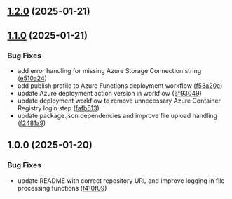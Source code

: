 ## [1.2.0](https://github.com/Ridvan-bot/az-converter/compare/v1.1.0...v1.2.0) (2025-01-21)

## [1.1.0](https://github.com/Ridvan-bot/az-converter/compare/v1.0.0...v1.1.0) (2025-01-21)

### Bug Fixes

* add error handling for missing Azure Storage Connection string ([e510a24](https://github.com/Ridvan-bot/az-converter/commit/e510a2428e8ad57c888f1473274a4cc755c03895))
* add publish profile to Azure Functions deployment workflow ([f53a20e](https://github.com/Ridvan-bot/az-converter/commit/f53a20ef9c8f756e24f68e8567afe394d6de23c3))
* update Azure deployment action version in workflow ([6f93049](https://github.com/Ridvan-bot/az-converter/commit/6f93049222098a6bdab5fc28f309fe3053877f48))
* update deployment workflow to remove unnecessary Azure Container Registry login step ([fafb513](https://github.com/Ridvan-bot/az-converter/commit/fafb51343c5ae0e7edcb1c7e14fa1f7272e9864d))
* update package.json dependencies and improve file upload handling ([f2481a9](https://github.com/Ridvan-bot/az-converter/commit/f2481a90a281bfddf1cd235a00a7acff04ea9813))

## 1.0.0 (2025-01-20)

### Bug Fixes

* update README with correct repository URL and improve logging in file processing functions ([f410f09](https://github.com/Ridvan-bot/az-converter/commit/f410f099a4e84e79d4c82b80b6cf742b01bc40be))
